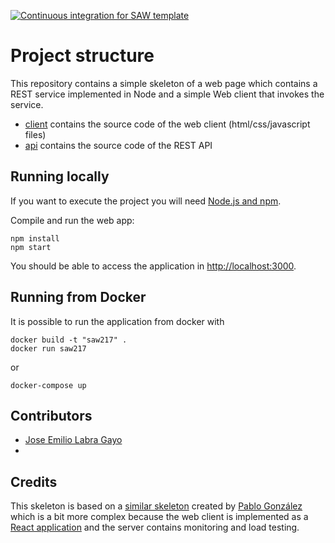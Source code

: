[![Continuous integration for SAW template](https://github.com/sawmti/saw21_7/actions/workflows/ci.yml/badge.svg)](https://github.com/sawmti/saw21_7/actions/workflows/ci.yml)

# Project structure

This repository contains a simple skeleton of a web page which contains a REST service implemented in Node and a simple Web client that invokes the service. 

- [client](https://github.com/sawmti/saw21_7/tree/main/client) contains the source code of the web client (html/css/javascript files)
- [api](https://github.com/sawmti/saw21_7/tree/main/api) contains the source code of the REST API

## Running locally

If you want to execute the project you will need 
[Node.js and npm](https://www.npmjs.com/get-npm). 

Compile and run the web app:

```
npm install
npm start
```

You should be able to access the application in [http://localhost:3000](http://localhost:3000).

## Running from Docker

It is possible to run the application from docker with

```
docker build -t "saw217" .
docker run saw217
```

or 

```
docker-compose up
```

## Contributors

- [Jose Emilio Labra Gayo](http://labra.weso.es)
- 

## Credits

This skeleton is based on a [similar skeleton](https://github.com/Arquisoft/radarin_0) created by [Pablo González](https://github.com/pglez82) which is a bit more complex because the web client is implemented as a [React application](https://reactjs.org/) and the server contains monitoring and load testing.

